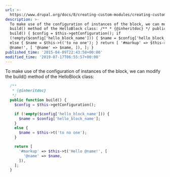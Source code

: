 ```yaml
---
url: >-
  https://www.drupal.org/docs/8/creating-custom-modules/creating-custom-blocks/use-config-in-block-display
description: >-
  To make use of the configuration of instances of the block, we can modify the
  build() method of the HelloBlock class: /** * {@inheritdoc} */ public function
  build() { $config = $this->getConfiguration(); if
  (!empty($config['hello_block_name'])) { $name = $config['hello_block_name']; }
  else { $name = $this->t('to no one'); } return [ '#markup' => $this->t('Hello
  @name!', [ '@name' => $name, ]), ]; }
published_time: '2015-04-09T22:43:58+00:00'
modified_time: '2019-07-17T06:55:57+00:00'
---
```

To make use of the configuration of instances of the block, we can modify the build() method of the HelloBlock class:

```php
  /**
   * {@inheritdoc}
   */  
  public function build() {
    $config = $this->getConfiguration();

    if (!empty($config['hello_block_name'])) {
      $name = $config['hello_block_name'];
    }
    else {
      $name = $this->t('to no one');
    }

    return [
      '#markup' => $this->t('Hello @name!', [
        '@name' => $name,
      ]),
    ];
  }

```